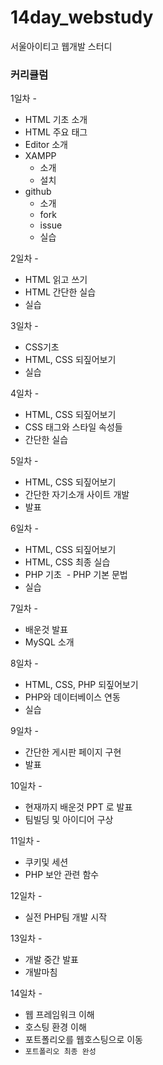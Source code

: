 # 14day_webstudy
서울아이티고 웹개발 스터디<br>


### 커리큘럼
1일차 - 
 - HTML 기초 소개
 - HTML 주요 태그
 - Editor 소개
 - XAMPP 
    - 소개
    - 설치
 - github
     - 소개
     - fork
     - issue
     - 실습
     
     
2일차 - 
 - HTML 읽고 쓰기
 - HTML 간단한 실습
 - 실습
 
 
 3일차 - 
 - CSS기초
 - HTML, CSS 되짚어보기
 - 실습
 
 
 4일차 -
  - HTML, CSS 되짚어보기
  - CSS 태그와 스타일 속성들
  - 간단한 실습
  
  
 5일차 -
  - HTML, CSS 되짚어보기
  - 간단한 자기소개 사이트 개발
  - 발표
  
  
 6일차 -
  - HTML, CSS 되짚어보기
  - HTML, CSS 최종 실습
  - PHP 기초
  - PHP 기본 문법
  - 실습
  
  
 7일차 -
  - 배운것 발표
  - MySQL 소개
  
  
 8일차 -
  - HTML, CSS, PHP 되짚어보기
  - PHP와 데이터베이스 연동
  - 실습
  
  
 9일차 -
  - 간단한 게시판 페이지 구현
  - 발표
  
  
 10일차 -
  - 현재까지 배운것 PPT 로 발표
  - 팀빌딩 및 아이디어 구상
  
  
 11일차 -
  - 쿠키및 세션
  - PHP 보안 관련 함수
  
  
 12일차 -
  - 실전 PHP팀 개발 시작
  
  
 13일차 -
  - 개발 중간 발표
  - 개발마침
    
    
 14일차 -
  - 웹 프레임워크 이해
  - 호스팅 환경 이해
  - 포트폴리오를 웹호스팅으로 이동
  - `포트폴리오 최종 완성`
